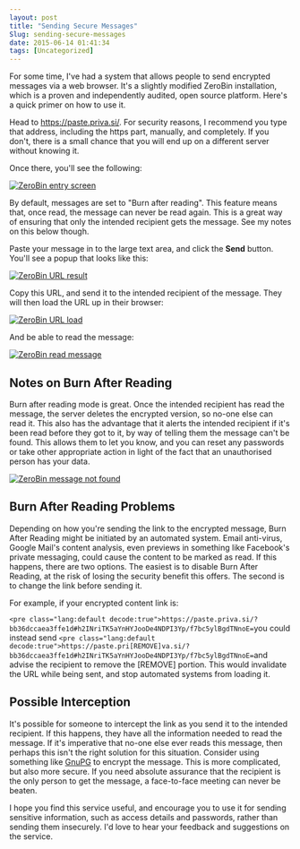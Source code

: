 ```yaml
---
layout: post
title: "Sending Secure Messages"
Slug: sending-secure-messages
date: 2015-06-14 01:41:34
tags: [Uncategorized]
---
```

For some time, I've had a system that allows people to send encrypted messages via a web browser. It's a slightly modified ZeroBin installation, which is a proven and independently audited, open source platform. Here's a quick primer on how to use it.

Head to https://paste.priva.si/. For security reasons, I recommend you type that address, including the https part, manually, and completely. If you don't, there is a small chance that you will end up on a different server without knowing it.

Once there, you'll see the following:

[![ZeroBin entry screen](https://bendechrai.com/wp-content/uploads/2015/06/Selection_357-1024x286.png)](https://bendechrai.com/wp-content/uploads/2015/06/Selection_357.png)

By default, messages are set to "Burn after reading". This feature means that, once read, the message can never be read again. This is a great way of ensuring that only the intended recipient gets the message. See my notes on this below though.

Paste your message in to the large text area, and click the **Send** button. You'll see a popup that looks like this:

[![ZeroBin URL result](https://bendechrai.com/wp-content/uploads/2015/06/Selection_358.png)](https://bendechrai.com/wp-content/uploads/2015/06/Selection_358.png)

Copy this URL, and send it to the intended recipient of the message. They will then load the URL up in their browser:

[![ZeroBin URL load](https://bendechrai.com/wp-content/uploads/2015/06/Selection_359.png)](https://bendechrai.com/wp-content/uploads/2015/06/Selection_359.png)

And be able to read the message:

[![ZeroBin read message](https://bendechrai.com/wp-content/uploads/2015/06/Selection_360-1024x269.png)](https://bendechrai.com/wp-content/uploads/2015/06/Selection_360.png)

## Notes on Burn After Reading

Burn after reading mode is great. Once the intended recipient has read the message, the server deletes the encrypted version, so no-one else can read it. This also has the advantage that it alerts the intended recipient if it's been read before they got to it, by way of telling them the message can't be found. This allows them to let you know, and you can reset any passwords or take other appropriate action in light of the fact that an unauthorised person has your data.

[![ZeroBin message not found](https://bendechrai.com/wp-content/uploads/2015/06/Selection_361.png)](https://bendechrai.com/wp-content/uploads/2015/06/Selection_361.png)

## Burn After Reading Problems

Depending on how you're sending the link to the encrypted message, Burn After Reading might be initiated by an automated system. Email anti-virus, Google Mail's content analysis, even previews in something like Facebook's private messaging, could cause the content to be marked as read. If this happens, there are two options. The easiest is to disable Burn After Reading, at the risk of losing the security benefit this offers. The second is to change the link before sending it.

For example, if your encrypted content link is:

`<pre class="lang:default decode:true">https://paste.priva.si/?bb36dccaea3ffe1d#h2INriTK5aYnHYJooDe4NDPI3Yp/f7bc5ylBgdTNnoE=`you could instead send `<pre class="lang:default decode:true">https://paste.pri[REMOVE]va.si/?bb36dccaea3ffe1d#h2INriTK5aYnHYJooDe4NDPI3Yp/f7bc5ylBgdTNnoE=`and advise the recipient to remove the \[REMOVE\] portion. This would invalidate the URL while being sent, and stop automated systems from loading it.
## Possible Interception

It's possible for someone to intercept the link as you send it to the intended recipient. If this happens, they have all the information needed to read the message. If it's imperative that no-one else ever reads this message, then perhaps this isn't the right solution for this situation. Consider using something like [GnuPG](https://gnupg.org/) to encrypt the message. This is more complicated, but also more secure. If you need absolute assurance that the recipient is the only person to get the message, a face-to-face meeting can never be beaten.

I hope you find this service useful, and encourage you to use it for sending sensitive information, such as access details and passwords, rather than sending them insecurely. I'd love to hear your feedback and suggestions on the service.
